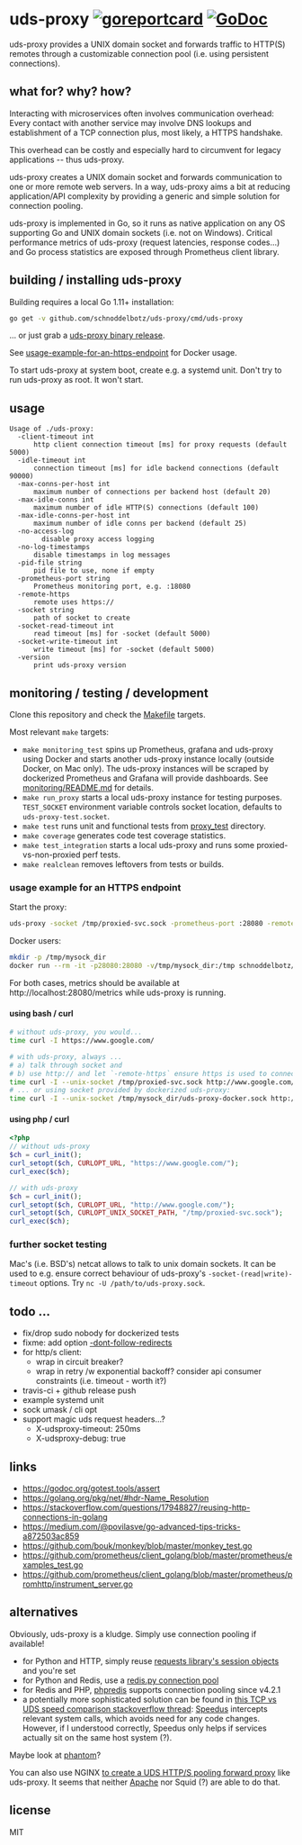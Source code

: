 # uds-proxy [![goreportcard](https://goreportcard.com/badge/github.com/schnoddelbotz/uds-proxy)](https://goreportcard.com/report/github.com/schnoddelbotz/uds-proxy) [![GoDoc](https://godoc.org/github.com/PuerkitoBio/rehttp?status.png)](https://godoc.org/github.com/schnoddelbotz/uds-proxy/proxy)

uds-proxy provides a UNIX domain socket and forwards traffic to HTTP(S) remotes
through a customizable connection pool (i.e. using persistent connections).

## what for? why? how?
Interacting with microservices often involves communication overhead: Every contact
with another service may involve DNS lookups and establishment of a TCP connection
plus, most likely, a HTTPS handshake.

This overhead can be costly and especially hard to circumvent for legacy applications -- thus uds-proxy.

uds-proxy creates a UNIX domain socket and forwards communication to one or more
remote web servers. In a way, uds-proxy aims a bit at reducing application/API complexity by
providing a generic and simple solution for connection pooling.

uds-proxy is implemented in Go, so it runs as native application on any
OS supporting Go and UNIX domain sockets (i.e. not on Windows). Critical
performance metrics of uds-proxy (request latencies, response codes...)
and Go process statistics are exposed through Prometheus client library.

## building / installing uds-proxy

Building requires a local Go 1.11+ installation:

```bash
go get -v github.com/schnoddelbotz/uds-proxy/cmd/uds-proxy
```

... or just grab a [uds-proxy binary release](https://github.com/schnoddelbotz/uds-proxy/releases).

See [usage-example-for-an-https-endpoint](#usage-example-for-an-https-endpoint) for Docker usage.

To start uds-proxy at system boot, create e.g. a systemd unit.
Don't try to run uds-proxy as root. It won't start.

## usage

```
Usage of ./uds-proxy:
  -client-timeout int
      http client connection timeout [ms] for proxy requests (default 5000)
  -idle-timeout int
      connection timeout [ms] for idle backend connections (default 90000)
  -max-conns-per-host int
      maximum number of connections per backend host (default 20)
  -max-idle-conns int
      maximum number of idle HTTP(S) connections (default 100)
  -max-idle-conns-per-host int
      maximum number of idle conns per backend (default 25)
  -no-access-log
    	disable proxy access logging
  -no-log-timestamps
      disable timestamps in log messages
  -pid-file string
      pid file to use, none if empty
  -prometheus-port string
      Prometheus monitoring port, e.g. :18080
  -remote-https
      remote uses https://
  -socket string
      path of socket to create
  -socket-read-timeout int
      read timeout [ms] for -socket (default 5000)
  -socket-write-timeout int
      write timeout [ms] for -socket (default 5000)
  -version
      print uds-proxy version
```

## monitoring / testing / development

Clone this repository and check the [Makefile](Makefile) targets.

Most relevant `make` targets:

- `make monitoring_test` spins up Prometheus, grafana and uds-proxy using Docker and
  starts another uds-proxy instance locally (outside Docker, on Mac only). The uds-proxy instances will be
  scraped by dockerized Prometheus and Grafana will provide dashboards.
  See [monitoring/README.md](monitoring/README.md) for details.
- `make run_proxy` starts a local uds-proxy instance for testing purposes.
  `TEST_SOCKET` environment variable controls socket location, defaults
  to `uds-proxy-test.socket`.
- `make test` runs unit and functional tests from [proxy_test](proxy_test) directory.
- `make coverage` generates code test coverage statistics.
- `make test_integration` starts a local uds-proxy and runs some proxied-vs-non-proxied perf tests.
- `make realclean` removes leftovers from tests or builds.

### usage example for an HTTPS endpoint
Start the proxy:

```bash
uds-proxy -socket /tmp/proxied-svc.sock -prometheus-port :28080 -remote-https
```

Docker users:

```bash
mkdir -p /tmp/mysock_dir
docker run --rm -it -p28080:28080 -v/tmp/mysock_dir:/tmp schnoddelbotz/uds-proxy
```

For both cases, metrics should be available at http://localhost:28080/metrics while uds-proxy is running.

#### using bash / curl
```bash
# without uds-proxy, you would...
time curl -I https://www.google.com/

# with uds-proxy, always ...
# a) talk through socket and
# b) use http:// and let `-remote-https` ensure https is used to connect to remote hosts
time curl -I --unix-socket /tmp/proxied-svc.sock http://www.google.com/
# ... or using socket provided by dockerized uds-proxy:
time curl -I --unix-socket /tmp/mysock_dir/uds-proxy-docker.sock http://www.google.com/
```

#### using php / curl
```php
<?php
// without uds-proxy
$ch = curl_init();
curl_setopt($ch, CURLOPT_URL, "https://www.google.com/");
curl_exec($ch);

// with uds-proxy
$ch = curl_init();
curl_setopt($ch, CURLOPT_URL, "http://www.google.com/");
curl_setopt($ch, CURLOPT_UNIX_SOCKET_PATH, "/tmp/proxied-svc.sock");
curl_exec($ch);
```

### further socket testing

Mac's (i.e. BSD's) netcat allows to talk to unix domain sockets.
It can be used to e.g. ensure correct behaviour of uds-proxy's
`-socket-(read|write)-timeout` options. Try `nc -U /path/to/uds-proxy.sock`.

## todo ...

- fix/drop sudo nobody for dockerized tests
- fixme: add option [-dont-follow-redirects](https://stackoverflow.com/questions/23297520/how-can-i-make-the-go-http-client-not-follow-redirects-automatically)
- for http/s client:
  - wrap in circuit breaker?
  - wrap in retry /w exponential backoff? consider api consumer constraints (i.e. timeout - worth it?)
- travis-ci + github release push
- example systemd unit
- sock umask / cli opt
- support magic uds request headers...?
  - X-udsproxy-timeout: 250ms
  - X-udsproxy-debug: true

## links

- https://godoc.org/gotest.tools/assert
- https://golang.org/pkg/net/#hdr-Name_Resolution
- https://stackoverflow.com/questions/17948827/reusing-http-connections-in-golang
- https://medium.com/@povilasve/go-advanced-tips-tricks-a872503ac859
- https://github.com/bouk/monkey/blob/master/monkey_test.go
- https://github.com/prometheus/client_golang/blob/master/prometheus/examples_test.go
- https://github.com/prometheus/client_golang/blob/master/prometheus/promhttp/instrument_server.go

## alternatives

Obviously, uds-proxy is a kludge. Simply use connection pooling if available!

- for Python and HTTP, simply reuse [requests library's session objects](https://2.python-requests.org/en/master/user/advanced/#session-objects) and you're set
- for Python and Redis, use a [redis.py connection pool](https://github.com/andymccurdy/redis-py#connection-pools)
- for Redis and PHP, [phpredis](https://github.com/phpredis/phpredis) supports connection pooling since v4.2.1
- a potentially more sophisticated solution can be found in
  [this TCP vs UDS speed comparison stackoverflow thread](https://stackoverflow.com/questions/14973942/performance-tcp-loopback-connection-vs-unix-domain-socket):
  [Speedus](http://speedus.torusware.com/) intercepts relevant system calls, which avoids
  need for any code changes. However, if I understood correctly, Speedus only helps if
  services actually sit on the same host system (?).

Maybe look at [phantom](https://github.com/Flipkart/phantom)?

You can also use NGINX [to create a UDS HTTP/S pooling forward proxy](https://serverfault.com/questions/899109/universal-persistent-connection-pool-proxy-with-nginx) like uds-proxy.
It seems that neither [Apache](https://bz.apache.org/bugzilla/show_bug.cgi?id=55898)
nor Squid (?) are able to do that.

## license

MIT
